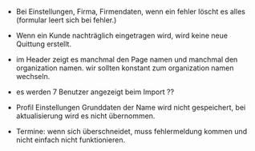 - Bei Einstellungen, Firma, Firmendaten, wenn ein fehler löscht es alles (formular leert sich bei fehler.)

- Wenn ein Kunde nachträglich eingetragen wird, wird keine neue Quittung erstellt.

- im Header zeigt es manchmal den Page namen und manchmal den organization namen. wir sollten konstant zum organization namen wechseln.

- es werden 7 Benutzer angezeigt beim Import ??

- Profil Einstellungen Grunddaten der Name wird nicht gespeichert, bei aktualisierung wird es nicht übernommen.

- Termine: wenn sich überschneidet, muss fehlermeldung kommen und nicht einfach nicht funktionieren.
